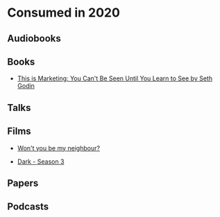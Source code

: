 # Consumed in 2020

## Audiobooks

## Books

* [This is Marketing: You Can't Be Seen Until You Learn to See by Seth Godin](https://seths.blog/tim/)

## Talks


## Films

* [Won't you be my neighbour?](https://www.imdb.com/title/tt7681902/)

* [Dark - Season 3](https://www.imdb.com/title/tt5753856/)

## Papers

## Podcasts

